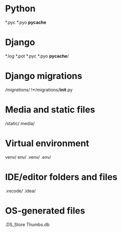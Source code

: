 # Python
*.pyc
*.pyo
__pycache__

# Django
*.log
*.pot
*.pyc
*.pyo
__pycache__/

# Django migrations
*/migrations/*
!*/migrations/__init__.py

# Media and static files
/static/
media/

# Virtual environment
venv/
env/
.venv/
.env/

# IDE/editor folders and files
.vscode/
.idea/

# OS-generated files
.DS_Store
Thumbs.db